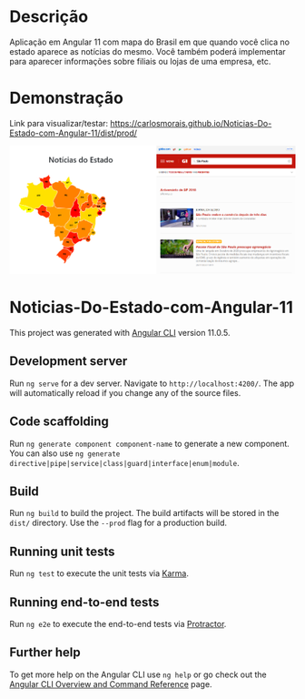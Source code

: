 # Descrição
Aplicação em Angular 11 com mapa do Brasil em que quando você clica no estado aparece as notícias do mesmo. Você também poderá implementar para aparecer informações sobre filiais ou lojas de uma empresa, etc.

# Demonstração
Link para visualizar/testar: https://carlosmorais.github.io/Noticias-Do-Estado-com-Angular-11/dist/prod/

<a href="https://carlosmorais.github.io/Noticias-Do-Estado-com-Angular-11/dist/prod/" target="_blank">![alt text](src/assets/print.png)</a>

# Noticias-Do-Estado-com-Angular-11
This project was generated with [Angular CLI](https://github.com/angular/angular-cli) version 11.0.5.

## Development server

Run `ng serve` for a dev server. Navigate to `http://localhost:4200/`. The app will automatically reload if you change any of the source files.

## Code scaffolding

Run `ng generate component component-name` to generate a new component. You can also use `ng generate directive|pipe|service|class|guard|interface|enum|module`.

## Build

Run `ng build` to build the project. The build artifacts will be stored in the `dist/` directory. Use the `--prod` flag for a production build.

## Running unit tests

Run `ng test` to execute the unit tests via [Karma](https://karma-runner.github.io).

## Running end-to-end tests

Run `ng e2e` to execute the end-to-end tests via [Protractor](http://www.protractortest.org/).

## Further help

To get more help on the Angular CLI use `ng help` or go check out the [Angular CLI Overview and Command Reference](https://angular.io/cli) page.
